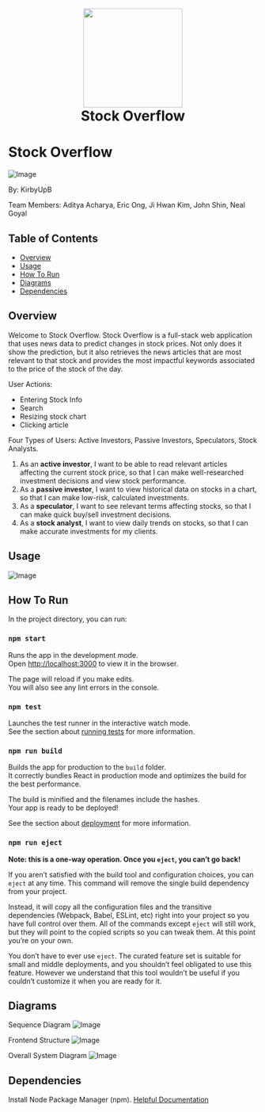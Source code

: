 <h1 align="center">
  <a name="logo"><img src="hhttps://github.com/CS-UCR/final-project-stockoverflow/blob/master/frontend/src/assets/logo.svg" width="200"></a>
  <br>
  Stock Overflow
</h1>

# Stock Overflow
![Image](https://github.com/CS-UCR/final-project-stockoverflow/blob/master/frontend/src/assets/logo.svg)

By: KirbyUpB

Team Members: Aditya Acharya, Eric Ong, Ji Hwan Kim, John Shin, Neal Goyal

## Table of Contents
- [Overview](#overview)
- [Usage](#usage)
- [How To Run](#how-to-run)
- [Diagrams](#diagrams)
- [Dependencies](#dependencies)

## Overview
Welcome to Stock Overflow. Stock Overflow is a full-stack web application that uses news data to predict changes in stock prices. Not only does it show the prediction, but it also retrieves the news articles that are most relevant to that stock and provides the most impactful keywords associated to the price of the stock of the day.

User Actions: 
- Entering Stock Info
- Search
- Resizing stock chart
- Clicking article

Four Types of Users: Active Investors, Passive Investors, Speculators, Stock Analysts. 

1. As an **active investor**, I want to be able to read relevant articles affecting the current stock price, so that I can make well-researched investment decisions and view stock performance. 
2. As a **passive investor**, I want to view historical data on stocks in a chart, so that I can make low-risk, calculated investments. 
3. As a **speculator**, I want to see relevant terms affecting stocks, so that I can make quick buy/sell investment decisions.
4. As a **stock analyst**, I want to view daily trends on stocks, so that I can make accurate investments for my clients.


## Usage
![Image](https://github.com/CS-UCR/final-project-stockoverflow/blob/master/backend/Screen%20Shot%202019-12-11%20at%202.49.15%20AM.png)

## How To Run
In the project directory, you can run:

### `npm start`

Runs the app in the development mode.<br />
Open [http://localhost:3000](http://localhost:3000) to view it in the browser.

The page will reload if you make edits.<br />
You will also see any lint errors in the console.

### `npm test`

Launches the test runner in the interactive watch mode.<br />
See the section about [running tests](https://facebook.github.io/create-react-app/docs/running-tests) for more information.

### `npm run build`

Builds the app for production to the `build` folder.<br />
It correctly bundles React in production mode and optimizes the build for the best performance.

The build is minified and the filenames include the hashes.<br />
Your app is ready to be deployed!

See the section about [deployment](https://facebook.github.io/create-react-app/docs/deployment) for more information.

### `npm run eject`

**Note: this is a one-way operation. Once you `eject`, you can’t go back!**

If you aren’t satisfied with the build tool and configuration choices, you can `eject` at any time. This command will remove the single build dependency from your project.

Instead, it will copy all the configuration files and the transitive dependencies (Webpack, Babel, ESLint, etc) right into your project so you have full control over them. All of the commands except `eject` will still work, but they will point to the copied scripts so you can tweak them. At this point you’re on your own.

You don’t have to ever use `eject`. The curated feature set is suitable for small and middle deployments, and you shouldn’t feel obligated to use this feature. However we understand that this tool wouldn’t be useful if you couldn’t customize it when you are ready for it.

## Diagrams

Sequence Diagram
![Image](https://github.com/CS-UCR/final-project-stockoverflow/blob/master/backend/Screen%20Shot%202019-12-11%20at%202.32.12%20AM.png)

Frontend Structure
![Image](https://github.com/CS-UCR/final-project-stockoverflow/blob/master/backend/Screen%20Shot%202019-12-11%20at%202.32.25%20AM.png)

Overall System Diagram
![Image](https://github.com/CS-UCR/final-project-stockoverflow/blob/master/backend/Screen%20Shot%202019-12-11%20at%202.33.55%20AM.png)


## Dependencies
Install Node Package Manager (npm). [Helpful Documentation](https://www.npmjs.com/get-npm)
